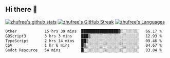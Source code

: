 ## Hi there 👋
[![zhufree's github stats](https://github-readme-stats.vercel.app/api?username=zhufree&show_icons=true&count_private=true)](https://github.com/anuraghazra/github-readme-stats)
[![zhufree's GitHub Streak](https://streak-stats.demolab.com/?user=zhufree)](https://git.io/streak-stats)
[![zhufree's Languages](https://github-readme-stats.vercel.app/api/top-langs/?username=zhufree&layout=compact&langs_count=10)](https://github.com/anuraghazra/github-readme-stats)
<!--START_SECTION:waka-->

```txt
Other            15 hrs 39 mins  ████████████████▓░░░░░░░░   66.17 %
GDScript3        3 hrs 3 mins    ███▒░░░░░░░░░░░░░░░░░░░░░   12.93 %
TypeScript       2 hrs 14 mins   ██▒░░░░░░░░░░░░░░░░░░░░░░   09.46 %
CSV              1 hr 6 mins     █▒░░░░░░░░░░░░░░░░░░░░░░░   04.67 %
Godot Resource   54 mins         █░░░░░░░░░░░░░░░░░░░░░░░░   03.84 %
```

<!--END_SECTION:waka-->

<!--
**zhufree/zhufree** is a ✨ _special_ ✨ repository because its `README.md` (this file) appears on your GitHub profile.

Here are some ideas to get you started:

- 🔭 I’m currently working on ...
- 🌱 I’m currently learning ...
- 👯 I’m looking to collaborate on ...
- 🤔 I’m looking for help with ...
- 💬 Ask me about ...
- 📫 How to reach me: ...
- 😄 Pronouns: ...
- ⚡ Fun fact: ...
-->
